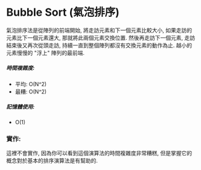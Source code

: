 # Bubble Sort (氣泡排序)

<!--
Bubble sort is a sorting algorithm that is implemented by starting in the beginning of the array and swapping the first two elements only if the first element is greater than the second element. This comparison is then moved onto the next pair and so on and so forth. This is done until the the array is completely sorted. The smaller items slowly “bubble” up to the beginning of the array.


##### Runtime:
- Average: O(N^2)
- Worst: O(N^2)

##### Memory:
- O(1)

### Implementation:


The implementation will not be shown as the average and worst runtimes show that this is a very inefficient algorithm. However, having a grasp of the concept will help you understand the basics of simple sorting algorithms.
-->

氣泡排序法是從陣列的前端開始, 將走訪元素和下一個元素比較大小, 如果走訪的元素比下一個元素還大, 那就將此兩個元素交換位置. 然後再走訪下一個元素, 走訪結束後又再次從頭走訪, 持續一直到整個陣列都沒有交換元素的動作為止. 越小的元素慢慢的 "浮上" 陣列的最前端.

##### 時間複雜度:
- 平均: O(N^2)
- 最糟: O(N^2)

##### 記憶體使用:
- O(1)

### 實作:

這裡不會實作, 因為你可以看到這個演算法的時間複雜度非常糟糕, 但是掌握它的概念對於基本的排序演算法是有幫助的.

